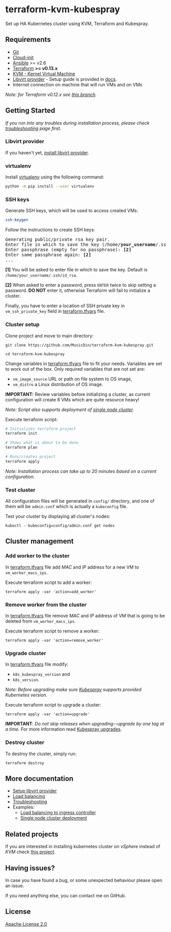 # terraform-kvm-kubespray
Set up HA Kubernetes cluster using KVM, Terraform and Kubespray.

## Requirements
+ [Git](https://git-scm.com/)
+ [Cloud-init](https://cloudinit.readthedocs.io/)
+ [Ansible](https://www.ansible.com/) >= v2.6
+ [Terraform](https://www.terraform.io/) **>= v0.13.x**
+ [KVM - Kernel Virtual Machine](https://www.linux-kvm.org/)
+ [Libvirt provider](https://github.com/dmacvicar/terraform-provider-libvirt) - Setup guide is provided in [docs](./docs/libvirt-provider-setup.md).
+ Internet connection on machine that will run VMs and on VMs

*Note: for Terraform v0.12.x see [this branch](https://github.com/MusicDin/terraform-kvm-kubespray/tree/terraform-0.12).*


## Getting Started

*If you run into any troubles during installation process, please check [troubleshooting](docs/troubleshooting.md) page first.*

### Libvirt provider

If you haven't yet, [install libvirt provider](docs/libvirt-provider-setup.md).

### virtualenv

Install [virtualenv](https://virtualenv.pypa.io/en/latest/index.html) using the following command:
```bash
python -m pip install --user virtualenv
```

### SSH keys

Generate SSH keys, which will be used to access created VMs:
```bash
ssh-keygen
```

Follow the instructions to create SSH keys:
<pre>
Generating public/private rsa key pair.
Enter file in which to save the key (/home/<b>your_username</b>/.ssh/id_rsa): <b>[1]</b>
Enter passphrase (empty for no passphrase): <b>[2]</b>
Enter same passphrase again: <b>[2]</b>
...
</pre>

**[1]** You will be asked to enter file in which to save the key. Default is `/home/your_username/.ssh/id_rsa`.

**[2]** When asked to enter a password, press `ENTER` twice to skip setting a password.
**DO NOT** enter it, otherwise Terraform will fail to initialize a cluster.

Finally, you have to enter a location of SSH private key in `vm_ssh_private_key` field in [terraform.tfvars](terraform.tfvars) file.


### Cluster setup

Clone project and move to main directory:
```
git clone https://github.com/MusicDin/terraform-kvm-kubespray.git

cd terraform-kvm-kubespray
```

Change variables in [terraform.tfvars](terraform.tfvars) file to fit your needs.
Variables are set to work out of the box.
Only required variables that are not set are:
+ `vm_image_source` URL or path on file system to OS image,
+ `vm_distro` a Linux distribution of OS image.

**IMPORTANT:** Review variables before initializing a cluster, as current configuration will create 8 VMs which are quite resource heavy!

*Note: Script also supports deployment of [single node cluster](docs/examples/single-node-cluster.md).*

Execute terraform script:
```bash
# Initializes terraform project
terraform init

# Shows what is about to be done
terraform plan

# Runs/creates project
terraform apply
```

*Note: Installation process can take up to 20 minutes based on a current configuration.*

### Test cluster

All configuration files will be generated in `config/` directory,
and one of them will be `admin.conf` which is actually a `kubeconfig` file.

Test your cluster by displaying all cluster's nodes:
```
kubectl --kubeconfig=config/admin.conf get nodes
```

## Cluster management

### Add worker to the cluster

In [terraform.tfvars](./terraform.tfvars) file add *MAC* and *IP* address for a new VM to `vm_worker_macs_ips`.

Execute terraform script to add a worker:
```
terraform apply -var 'action=add_worker'
```

### Remove worker from the cluster

In [terraform.tfvars](./terraform.tfvars) file remove *MAC* and *IP* address of VM that is going to be deleted from `vm_worker_macs_ips`.

Execute terraform script to remove a worker:
```
terraform apply -var 'action=remove_worker'
```
### Upgrade cluster

In [terraform.tfvars](./terraform.tfvars) file modify:
  + `k8s_kubespray_version` and
  + `k8s_version`.

*Note: Before upgrading make sure [Kubespray](https://github.com/kubernetes-sigs/kubespray#supported-components) supports provided Kubernetes version.*

Execute terraform script to upgrade a cluster:
```
terraform apply -var 'action=upgrade'
```

**IMPORTANT**: *Do not skip releases when upgrading--upgrade by one tag at a time.* For more information read [Kubespray upgrades](https://github.com/kubernetes-sigs/kubespray/blob/master/docs/upgrades.md).

### Destroy cluster

To destroy the cluster, simply run:
```
terraform destroy
```

## More documentation
+ [Setup libvirt provider](docs/libvirt-provider-setup.md)
+ [Load balancing](docs/load-balancer.md)
+ [Troubleshooting](docs/troubleshooting.md)
+ Examples:
    - [Load balancing to ingress controller](docs/examples/lb-and-ingress-controller.md)
    - [Single node cluster deployment](docs/examples/single-node-cluster.md)


## Related projects

If you are interested in installing kubernetes cluster on *vSphere* instead of *KVM* check [this project](https://github.com/sguyennet/terraform-vsphere-kubespray).

## Having issues?

In case you have found a bug, or some unexpected behaviour please open an issue.

If you need anything else, you can contact me on GitHub.

## License

[Apache License 2.0](./LICENSE)
